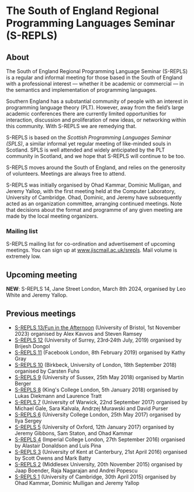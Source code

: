 # The South of England Regional Programming Languages Seminar (S-REPLS)

## About

The South of England Regional Programming Language Seminar (S-REPLS) is a
regular and informal meeting for those based in the South of England with a
professional interest &mdash; whether it be academic or commercial &mdash; in
the semantics and implementation of programming languages.

Southern England has a substantial community of people with an interest in
programming language theory (PLT).  However, away from the field’s large
academic conferences there are currently limited opportunities for interaction,
discussion and proliferation of new ideas, or networking within this community.
With S-REPLS we are remedying that.

S-REPLS is based on the *Scottish Programming Languages Seminar (SPLS)*, a
similar informal yet regular meeting of like-minded souls in Scotland.  SPLS is
well attended and widely anticipated by the PLT community in Scotland, and we
hope that S-REPLS will continue to be too.

S-REPLS moves around the South of England, and relies on the generosity of
volunteers.  Meetings are always free to attend.

S-REPLS was initially organised by Ohad Kammar, Dominic Mulligan, and Jeremy
Yallop, with the first meeting held at the Computer Laboratory, University of
Cambridge.  Ohad, Dominic, and Jeremy have subsequently acted as an organization
committee, arranging continued meetings.  Note that decisions about the format
and programme of any given meeting are made by the local meeting organizers.

### Mailing list

S-REPLS mailing list for co-ordination and advertisement of upcoming meetings.
You can sign up at www.jiscmail.ac.uk/srepls.  Mail volume is extremely low.

## Upcoming meeting

**NEW**: S-REPLS 14, Jane Street London, March 8th 2024, organised by Leo White
and Jeremy Yallop.

## Previous meetings

* [S-REPLS 13/Fun in the Afternoon](https://plrg-bristol.github.io/fir/) (University of Bristol, 1st November 2023) organised by Alex Kavvos and Steven Ramsey
* [S-REPLS 12](https://cw-srepls-19.github.io/) (University of Surrey, 23rd‐24th July, 2019) organised by Brijesh Dongol
* [S-REPLS 11](https://sreplsevent2019.splashthat.com) (Facebook London, 8th February 2019) organised by Kathy Gray
* [S-REPLS 10](http://www.dcs.bbk.ac.uk/~carsten/srepls10/) (Birkbeck, University of London, 18th September 2018) organised by Carsten Fuhs
* [S-REPLS 9](http://users.sussex.ac.uk/~mfb21/srepls9/) (University of Sussex, 25th May 2018) organised by Martin Berger
* [S-REPLS 8](http://soft-dev.org/events/srepls8/) (King's College London, 5th January 2018) organised by Lukas Diekmann and Laurence Tratt
* [S-REPLS 7](https://warwick.ac.uk/fac/sci/dcs/events/srepls7/) (University of Warwick, 22nd September 2017) organised by Michael Gale, Sara Kalvala, Andrzej Murawski and David Purser
* [S-REPLS 6](http://srepls6.cs.ucl.ac.uk/) (University College London, 25th May 2017) organised by Ilya Sergey
* [S-REPLS 5](https://www.cs.ox.ac.uk/people/ohad.kammar/s-repls-5/) (University of Oxford, 12th January 2017) organised by Jeremy Gibbons, Sam Staton, and Ohad Kammar
* [S-REPLS 4](http://srepls4.doc.ic.ac.uk/) (Imperial College London, 27th September 2016) organised by Alastair Donaldson and Luís Pina
* [S-REPLS 3](https://www.cs.kent.ac.uk/events/s-repls3/) (University of Kent at Canterbury, 21st April 2016) organised by Scott Owens and Mark Batty
* [S-REPLS 2](http://www.cs.mdx.ac.uk/foundations/s-repls-2/) (Middlesex University, 20th November 2015) organised by Jaap Boender, Raja Nagarajan and Andrei Popescu
* [S-REPLS 1](http://web.archive.org/web/20160315095858/http://dominic-mulligan.co.uk/?page_id=195) (University of Cambridge, 30th April 2015) organised by Ohad Kammar, Dominic Mulligan and Jeremy Yallop
